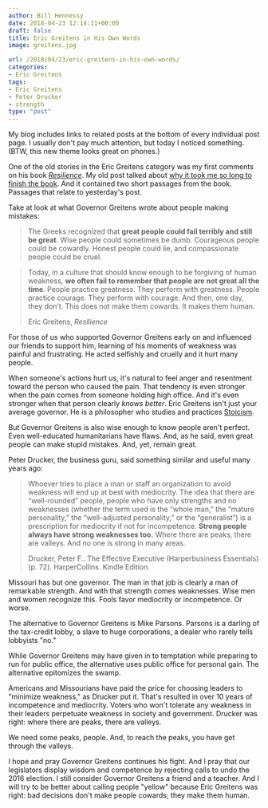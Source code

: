 ```yaml
---
author: Bill Hennessy
date: 2018-04-23 12:14:11+00:00
draft: false
title: Eric Greitens in His Own Words
image: greitens.jpg

url: /2018/04/23/eric-greitens-in-his-own-words/
categories:
- Eric Greitens
tags:
- Eric Greitens
- Peter Drucker
- strength
type: "post"
---
```


My blog includes links to related posts at the bottom of every individual post page. I usually don't pay much attention, but today I noticed something. (BTW, this new theme looks great on phones.)

One of the old stories in the Eric Greitens category was my first comments on his book [_Resilience_](https://a.co/5IUUHWQ)﻿. My old post talked about [why it took me so long to finish the book](https://hennessysview.com/2015/05/19/i-finally-finished-reading-resilience-by-eric-greitens/). And it contained two short passages from the book. Passages that relate to yesterday's post.

Take at look at what Governor Greitens wrote about people making mistakes:

> The Greeks recognized that **great people could fail terribly and still be great**. Wise people could sometimes be dumb. Courageous people could be cowardly. Honest people could lie, and compassionate people could be cruel.

> Today, in a culture that should know enough to be forgiving of human weakness, **we often fail to remember that people are not great all the time**. People practice greatness. They perform with greatness. People practice courage. They perform with courage. And then, one day, they don’t. This does not make them cowards. It makes them human.
> 
> Eric Greitens, _Resilience_

For those of us who supported Governor Greitens early on and influenced our friends to support him, learning of his moments of weakness was painful and frustrating. He acted selfishly and cruelly and it hurt many people.

When someone's actions hurt us, it's natural to feel anger and resentment toward the person who caused the pain. That tendency is even stronger when the pain comes from someone holding high office. And it's even stronger when that person clearly _knows better_﻿. Eric Greitens isn't just your average governor. He is a philosopher who studies and practices [Stoicism](https://hennessysview.com/2016/02/09/evangelical-papists/).

But Governor Greitens is also wise enough to know people aren't perfect. Even well-educated humanitarians have flaws. And, as he said, even great people can make stupid mistakes. And, yet, remain great.

Peter Drucker, the business guru, said something similar and useful many years ago:

> Whoever tries to place a man or staff an organization to avoid weakness will end up at best with mediocrity. The idea that there are “well-rounded” people, people who have only strengths and no weaknesses (whether the term used is the “whole man,” the “mature personality,” the “well-adjusted personality,” or the “generalist”) is a prescription for mediocrity if not for incompetence. **Strong people always have strong weaknesses too.** Where there are peaks, there are valleys. And no one is strong in many areas. 
> 
> Drucker, Peter F.. The Effective Executive (Harperbusiness Essentials) (p. 72). HarperCollins. Kindle Edition.

Missouri has but one governor. The man in that job is clearly a man of remarkable strength. And with that strength comes weaknesses. Wise men and women recognize this. Fools favor mediocrity or incompetence. Or worse.

The alternative to Governor Greitens is Mike Parsons. Parsons is a darling of the tax-credit lobby, a slave to huge corporations, a dealer who rarely tells lobbyists "no." 

While Governor Greitens may have given in to temptation while preparing to run for public office, the alternative uses public office for personal gain. The alternative epitomizes the swamp.

Americans and Missourians have paid the price for choosing leaders to "minimize weakness," as Drucker put it. That's resulted in over 10 years of incompetence and mediocrity. Voters who won't tolerate any weakness in their leaders perpetuate weakness in society and government. Drucker was right: where there are peaks, there are valleys.

We need some peaks, people. And, to reach the peaks, you have get through the valleys. 

I hope and pray Governor Greitens continues his fight. And I pray that our legislators display wisdom and competence by rejecting calls to undo the 2016 election. I still consider Governor Greitens a friend and a teacher. And I will try to be better about calling people "yellow" because Eric Greitens was right: bad decisions don't make people cowards; they make them human.